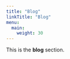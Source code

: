 ```yaml
---
title: "Blog"
linkTitle: "Blog"
menu:
  main:
    weight: 30
---
```



This is the **blog** section. 
